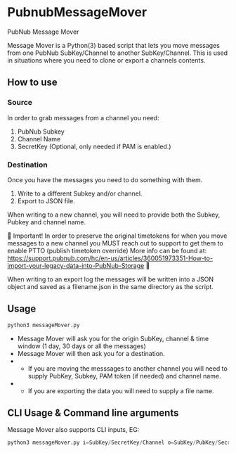 # PubnubMessageMover
PubNub Message Mover 

Message Mover is a Python(3) based script that lets you move messages from one PubNub SubKey/Channel to another SubKey/Channel.
This is used in situations where you need to clone or export a channels contents. 

## How to use

### Source
In order to grab messages from a channel you need: 
1. PubNub Subkey
2. Channel Name
3. SecretKey (Optional, only needed if PAM is enabled.)

### Destination
Once you have the messages you need to do something with them. 
1. Write to a different Subkey and/or channel. 
2. Export to JSON file.

When writing to a new channel, you will need to provide both the Subkey, Pubkey and channel name.

🛑 Important! In order to preserve the original timetokens for when you move messages to a new channel you MUST reach out to support to get them to enable PTTO (publish timetoken override) More info can be found at: <https://support.pubnub.com/hc/en-us/articles/360051973351-How-to-import-your-legacy-data-into-PubNub-Storage> 🛑

When writing to an export log the messages will be written into a JSON object and saved as a filename.json in the same directory as the script. 

## Usage
```python
python3 messageMover.py
```
- Message Mover will ask you for the origin SubKey, channel & time window (1 day, 30 days or all the messages)
- Message Mover will then ask you for a destination. 
- - If you are moving the messsages to another channel you will need to supply PubKey, Subkey, PAM token (if needed) and channel name. 
- - If you are exporting the data you will need to supply a file name. 

## CLI Usage & Command line arguments
Message Mover also supports CLI inputs, EG:
```python
python3 messageMover.py i=SubKey/SecretKey/Channel o=SubKey/PubKey/SecretKey/Channel || filename.json duration=1||30||all verbose=true
```
